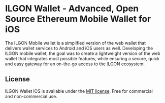 # ILGON Wallet - Advanced, Open Source Ethereum Mobile Wallet for iOS

The ILGON Mobile wallet is a simplified version of the web wallet that delivers wallet services to Android and iOS users as well. Developing the ILGON mobile wallet, the goal was to create a lightweight version of the web wallet that integrates most possible features, while ensuring a secure, quick and easy gateway for an on-the-go access to the ILGON ecosystem.

<!--[![alphawallet open source wallet ios preview](/resources/alphawallet-open-source-ethereum-wallet.jpg)](https://alphawallet.com/)-->

<!--<a href='https://itunes.apple.com/us/app/alphawallet/id1358230430?ls=1&mt=8'><img alt='Get AlphaWallet Open Source Wallet on Apple Store' src='/resources/download-app-store-button.svg' height="60"/></a>-->

## License
ILGON Wallet iOS is available under the [MIT license](https://github.com/AlphaWallet/alpha-wallet-ios/blob/master/LICENSE). Free for commercial and non-commercial use.
